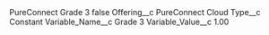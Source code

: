 <?xml version="1.0" encoding="UTF-8"?>
<CustomMetadata xmlns="http://soap.sforce.com/2006/04/metadata" xmlns:xsi="http://www.w3.org/2001/XMLSchema-instance" xmlns:xsd="http://www.w3.org/2001/XMLSchema">
    <label>PureConnect Grade 3</label>
    <protected>false</protected>
    <values>
        <field>Offering__c</field>
        <value xsi:type="xsd:string">PureConnect Cloud</value>
    </values>
    <values>
        <field>Type__c</field>
        <value xsi:type="xsd:string">Constant</value>
    </values>
    <values>
        <field>Variable_Name__c</field>
        <value xsi:type="xsd:string">Grade 3</value>
    </values>
    <values>
        <field>Variable_Value__c</field>
        <value xsi:type="xsd:string">1.00</value>
    </values>
</CustomMetadata>
